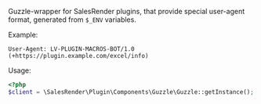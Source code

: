 Guzzle-wrapper for SalesRender plugins, that provide special user-agent format, generated from `$_ENV` variables.
 
Example:
```http request
User-Agent: LV-PLUGIN-MACROS-BOT/1.0 (+https://plugin.example.com/excel/info)
```

Usage:
```php
<?php
$client = \SalesRender\Plugin\Components\Guzzle\Guzzle::getInstance();
```